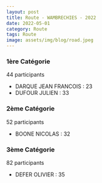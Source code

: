 ```yaml
---
layout: post
title: Route - WAMBRECHIES - 2022
date: 2022-05-01
category: Route
tags: Route
image: assets/img/blog/road.jpeg
---
```


### 1ère Catégorie
44 participants
- DARQUE JEAN FRANCOIS : 23
- DUFOUR JULIEN : 33

### 2ème Catégorie
52 participants
- BOONE NICOLAS : 32

### 3ème Catégorie
82 participants
- DEFER OLIVIER : 35
